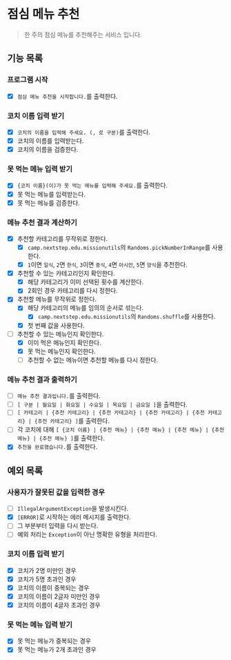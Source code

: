 # 점심 메뉴 추천

> 한 주의 점심 메뉴를 추천해주는 서비스 입니다.

## 기능 목록

### 프로그램 시작
- [x] `점심 메뉴 추천을 시작합니다.`를 출력한다.

### 코치 이름 입력 받기
- [x] `코치의 이름을 입력해 주세요. (, 로 구분)`를 출력한다.
- [x] 코치의 이름를 입력받는다.
- [x] 코치의 이름을 검증한다.

### 못 먹는 메뉴 입력 받기
- [x] `{코치 이름}(이)가 못 먹는 메뉴를 입력해 주세요.`를 출력한다.
- [x] 못 먹는 메뉴를 입력받는다.
- [x] 못 먹는 메뉴를 검증한다.

### 메뉴 추천 결과 계산하기
- [x] 추천할 카테고리를 무작위로 정한다.
  - [x] `camp.nextstep.edu.missionutils`의 `Randoms.pickNumberInRange`를 사용한다.
  - [x] `1`이면 `일식`, `2`면 `한식`, `3`이면 `중식`, `4`면 `아시안`, `5`면 `양식`을 추천한다.
- [x] 추천할 수 있는 카테고리인지 확인한다.
  - [x] 해당 카테고리가 이미 선택된 횟수를 계산한다.
  - [x] 2회인 경우 카테고리를 다시 정한다.
- [x] 추천할 메뉴를 무작위로 정한다.
  - [x] 해당 카테고리의 메뉴를 임의의 순서로 섞는다.
    - [x] `camp.nextstep.edu.missionutils`의 `Randoms.shuffle`를 사용한다.
  - [x] 첫 번째 값을 사용한다.
- [ ] 추천할 수 있는 메뉴인지 확인한다.
  - [x] 이미 먹은 메뉴인지 확인한다.
  - [x] 못 먹는 메뉴인지 확인한다.
  - [ ] 추천할 수 없는 메뉴이면 추천할 메뉴를 다시 정한다.

### 메뉴 추천 결과 출력하기
- [ ] `메뉴 추천 결과입니다.`를 출력한다.
- [ ] `[ 구분 | 월요일 | 화요일 | 수요일 | 목요일 | 금요일 ]`을 출력한다.
- [ ] `[ 카테고리 | {추천 카테고리} | {추천 카테고리} | {추천 카테고리} | {추천 카테고리} | {추천 카테고리} ]`를 출력한다.
- [ ] 각 코치에 대해 `[ {코치 이름} | {추천 메뉴} | {추천 메뉴} | {추천 메뉴} | {추천 메뉴} | {추천 메뉴} ]`를 출력한다.
- [x] `추천을 완료했습니다.`를 출력한다.

## 예외 목록

### 사용자가 잘못된 값을 입력한 경우
- [ ] `IllegalArgumentException`을 발생시킨다.
- [x] `[ERROR]`로 시작하는 에러 메시지를 출력한다.
- [ ] 그 부분부터 입력을 다시 받는다.
- [ ] 예외 처리는 `Exception`이 아닌 명확한 유형을 처리한다.

### 코치 이름 입력 받기
- [x] 코치가 2명 미만인 경우
- [x] 코치가 5명 초과인 경우
- [x] 코치의 이름이 중복되는 경우
- [x] 코치의 이름이 2글자 미만인 경우
- [x] 코치의 이름이 4글자 초과인 경우

### 못 먹는 메뉴 입력 받기
- [x] 못 먹는 메뉴가 중복되는 경우
- [x] 못 먹는 메뉴가 2개 초과인 경우